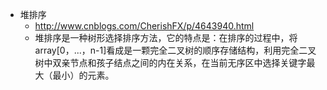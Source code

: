 + 堆排序
	+ http://www.cnblogs.com/CherishFX/p/4643940.html
	+ 堆排序是一种树形选择排序方法，它的特点是：在排序的过程中，将array[0，...，n-1]看成是一颗完全二叉树的顺序存储结构，利用完全二叉树中双亲节点和孩子结点之间的内在关系，在当前无序区中选择关键字最大（最小）的元素。
